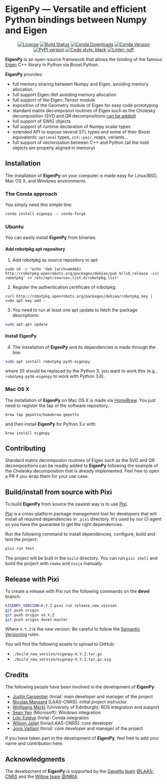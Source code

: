 EigenPy — Versatile and efficient Python bindings between Numpy and Eigen
======

<p align="center">
  <a href="https://opensource.org/licenses/BSD-2-Clause"><img src="https://img.shields.io/badge/License-BSD%202--Clause-green.svg" alt="License"/></a>
  <a href="https://github.com/stack-of-tasks/eigenpy/workflows/linux.yml"><img alt="Build Status" src="https://github.com/stack-of-tasks/eigenpy/actions/workflows/linux.yml/badge.svg?branch=devel" /></a>
  <a href="https://anaconda.org/conda-forge/eigenpy"><img src="https://img.shields.io/conda/dn/conda-forge/eigenpy.svg" alt="Conda Downloads"/></a>
  <a href="https://anaconda.org/conda-forge/eigenpy"><img src="https://img.shields.io/conda/vn/conda-forge/eigenpy.svg" alt="Conda Version"/></a>
  <a href="https://badge.fury.io/py/eigenpy"><img src="https://badge.fury.io/py/eigenpy.svg" alt="PyPI version"></a>
  <a href="https://github.com/psf/black"><img src="https://img.shields.io/badge/code%20style-black-000000.svg" alt="Code style: black"></a>
  <a href="https://github.com/astral-sh/ruff"><img src="https://img.shields.io/endpoint?url=https://raw.githubusercontent.com/astral-sh/ruff/main/assets/badge/v2.json" alt="Linter: ruff"></a>
</p>

**EigenPy** is an open-source framework that allows the binding of the famous [Eigen](http://eigen.tuxfamily.org) C++ library in Python via Boost.Python.

**EigenPy** provides:

- full memory sharing between Numpy and Eigen, avoiding memory allocation
- full support Eigen::Ref avoiding memory allocation
- full support of the Eigen::Tensor module
- exposition of the Geometry module of Eigen for easy code prototyping
- standard matrix decomposion routines of Eigen such as the Cholesky decomposition (SVD and QR decompositions [can be added](#contributing))
- full support of SWIG objects
- full support of runtime declaration of Numpy scalar types
- extended API to expose several STL types and some of their Boost equivalents: `optional` types, `std::pair`, maps, variants...
- full support of vectorization between C++ and Python (all the hold objects are properly aligned in memory)

## Installation

The installation of **EigenPy** on your computer is made easy for Linux/BSD, Mac OS X, and Windows environments.

### The Conda approach

You simply need this simple line:
```bash
conda install eigenpy -c conda-forge
```

### Ubuntu

You can easily install **EigenPy** from binaries.

#### Add robotpkg apt repository
1. Add robotpkg as source repository to apt:
```
sudo sh -c "echo 'deb [arch=amd64] http://robotpkg.openrobots.org/packages/debian/pub $(lsb_release -cs) robotpkg' >> /etc/apt/sources.list.d/robotpkg.list"
```
2. Register the authentication certificate of robotpkg:
```
curl http://robotpkg.openrobots.org/packages/debian/robotpkg.key | sudo apt-key add -
```
3. You need to run at least one apt update to fetch the package descriptions:
```bash
sudo apt-get update
```

#### Install EigenPy
4. The installation of **EigenPy** and its dependencies is made through the line:

```bash
sudo apt install robotpkg-py35-eigenpy
```
where 35 should be replaced by the Python 3, you want to work this (e.g., `robotpkg-py36-eigenpy` to work with Python 3.6).

### Mac OS X

The installation of **EigenPy** on Mac OS X is made via [HomeBrew](https://brew.sh/).
You just need to register the tap of the software repository.

```
brew tap gepetto/homebrew-gepetto
```
and then install **EigenPy** for Python 3.x with:
```
brew install eigenpy
```

## Contributing

Standard matrix decomposion routines of Eigen such as the SVD and QR decompositions can be readily added to **EigenPy** following the example of the Cholesky decomposition that is already implemented. Feel free to open a PR if you wrap them for your use case.

## Build/install from source with Pixi

To build **EigenPy** from source the easiest way is to use [Pixi](https://pixi.sh/latest/#installation).

[Pixi](https://pixi.sh/latest/) is a cross-platform package management tool for developers that
will install all required dependencies in `.pixi` directory.
It's used by our CI agent so you have the guarantee to get the right dependencies.

Run the following command to install dependencies, configure, build and test the project:

```bash
pixi run test
```

The project will be built in the `build` directory.
You can run `pixi shell` and build the project with `cmake` and `ninja` manually.

## Release with Pixi

To create a release with Pixi run the following commands on the **devel** branch:

```bash
EIGENPY_VERSION=X.Y.Z pixi run release_new_version
git push origin
git push origin vX.Y.Z
git push origin devel:master
```

Where `X.Y.Z` is the new version.
Be careful to follow the [Semantic Versioning](https://semver.org/spec/v2.0.0.html) rules.

You will find the following assets to upload to GitHub:
- `./build_new_version/eigenpy-X.Y.Z.tar.gz`
- `./build_new_version/eigenpy-X.Y.Z.tar.gz.sig`

## Credits

The following people have been involved in the development of **EigenPy**:

- [Justin Carpentier](https://jcarpent.github.io) (Inria): main developer and manager of the project
- [Nicolas Mansard](http://projects.laas.fr/gepetto/index.php/Members/NicolasMansard) (LAAS-CNRS): initial project instructor
- [Wolfgang Merkt](http://www.wolfgangmerkt.com/) (University of Edinburgh): ROS integration and support
- [Sean Yen](https://www.linkedin.com/in/seanyentw) (Microsoft): Windows integration
- [Loïc Estève](https://github.com/lesteve) (Inria): Conda integration
- [Wilson Jallet](https://manifoldfr.github.io/) (Inria/LAAS-CNRS): core developer
- [Joris Vaillant](https://github.com/jorisv) (Inria): core developer and manager of the project

If you have taken part in the development of **EigenPy**, feel free to add your name and contribution here.

## Acknowledgments

The development of **EigenPy** is supported by the [Gepetto team](http://projects.laas.fr/gepetto/) [@LAAS-CNRS](http://www.laas.fr) and the [Willow team](https://www.di.ens.fr/willow/) [@INRIA](http://www.inria.fr).

